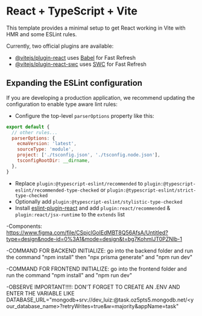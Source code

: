 # React + TypeScript + Vite

This template provides a minimal setup to get React working in Vite with HMR and some ESLint rules.

Currently, two official plugins are available:

- [@vitejs/plugin-react](https://github.com/vitejs/vite-plugin-react/blob/main/packages/plugin-react/README.md) uses [Babel](https://babeljs.io/) for Fast Refresh
- [@vitejs/plugin-react-swc](https://github.com/vitejs/vite-plugin-react-swc) uses [SWC](https://swc.rs/) for Fast Refresh

## Expanding the ESLint configuration

If you are developing a production application, we recommend updating the configuration to enable type aware lint rules:

- Configure the top-level `parserOptions` property like this:

```js
export default {
  // other rules...
  parserOptions: {
    ecmaVersion: 'latest',
    sourceType: 'module',
    project: ['./tsconfig.json', './tsconfig.node.json'],
    tsconfigRootDir: __dirname,
  },
}
```

- Replace `plugin:@typescript-eslint/recommended` to `plugin:@typescript-eslint/recommended-type-checked` or `plugin:@typescript-eslint/strict-type-checked`
- Optionally add `plugin:@typescript-eslint/stylistic-type-checked`
- Install [eslint-plugin-react](https://github.com/jsx-eslint/eslint-plugin-react) and add `plugin:react/recommended` & `plugin:react/jsx-runtime` to the `extends` list


-Components: https://www.figma.com/file/CSpjclGoIEdMBT8Q56AfsA/Untitled?type=design&node-id=0%3A1&mode=design&t=bg7KohmlJT0PZNlb-1

-COMMAND FOR BACKEND INITIALIZE: go into the backend folder and run the command "npm install" then "npx prisma generate" and "npm run dev"

-COMMAND FOR FRONTEND INITIALIZE: go into the frontend folder and run the command "npm install" and "npm run dev"

-OBSERVE IMPORTANT!!!!: DON'T FORGET TO CREATE AN .ENV AND ENTER THE VARIABLE LIKE DATABASE_URL="mongodb+srv://dev_luiz:<PASSWORD>@task.oz5pts5.mongodb.net/<your_database_name>?retryWrites=true&w=majority&appName=task"
